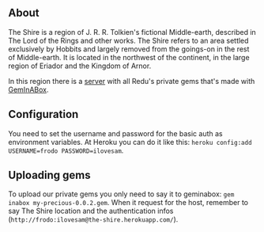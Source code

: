 ## About

The Shire is a region of J. R. R. Tolkien's fictional Middle-earth, described in The Lord of the Rings and other works. The Shire refers to an area settled exclusively by Hobbits and largely removed from the goings-on in the rest of Middle-earth. It is located in the northwest of the continent, in the large region of Eriador and the Kingdom of Arnor.

In this region there is a [server](http://the-shire.herokuapp.com/) with all Redu's private gems that's made with [GemInABox](https://github.com/cwninja/geminabox).

## Configuration
You need to set the username and password for the basic auth as environment variables.
At Heroku you can do it like this: `heroku config:add USERNAME=frodo PASSWORD=ilovesam`.

## Uploading gems
To upload our private gems you only need to say it to geminabox: `gem inabox my-precious-0.0.2.gem`. When it request for the host, remember to say The Shire location and the authentication infos (`http://frodo:ilovesam@the-shire.herokuapp.com/`).